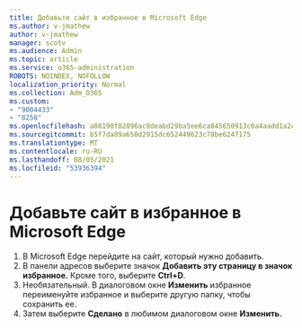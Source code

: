 ```yaml
---
title: Добавьте сайт в избранное в Microsoft Edge
ms.author: v-jmathew
author: v-jmathew
manager: scotv
ms.audience: Admin
ms.topic: article
ms.service: o365-administration
ROBOTS: NOINDEX, NOFOLLOW
localization_priority: Normal
ms.collection: Adm_O365
ms.custom:
- "9004433"
- "8258"
ms.openlocfilehash: a08190f82896ac8deabd29ba5ee6ca845650913c0a4aadd1a2cd3239d27b8a8d
ms.sourcegitcommit: b5f7da89a650d2915dc652449623c78be6247175
ms.translationtype: MT
ms.contentlocale: ru-RU
ms.lasthandoff: 08/05/2021
ms.locfileid: "53936394"
---
```

# <a name="add-a-site-to-your-favorites-in-microsoft-edge"></a>Добавьте сайт в избранное в Microsoft Edge

1. В Microsoft Edge перейдите на сайт, который нужно добавить.
2. В панели адресов выберите значок **Добавить эту страницу в значок избранное.** Кроме того, выберите **Ctrl+D**.
3. Необязательный. В диалоговом окне **Изменить** избранное переименуйте избранное и выберите другую папку, чтобы сохранить ее.
4. Затем выберите **Сделано** в любимом диалоговом окне **Изменить.**
